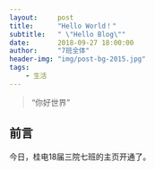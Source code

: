 ```yaml
---
layout:     post
title:      "Hello World！"
subtitle:   " \"Hello Blog\""
date:       2018-09-27 18:00:00
author:     "7班全体"
header-img: "img/post-bg-2015.jpg"
tags:
    - 生活
---
```


> “你好世界”


## 前言

今日，桂电18届三院七班的主页开通了。




